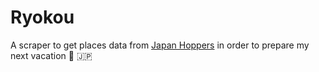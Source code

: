 # Ryokou

A scraper to get places data from [Japan Hoppers](https://www.japanhoppers.com)
in order to prepare my next vacation :japan: :jp:
